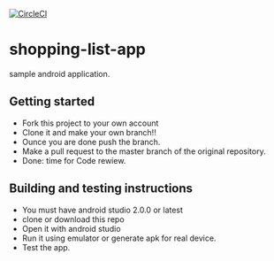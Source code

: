 [![CircleCI](https://circleci.com/gh/benshidanny11/shopping-list-app/tree/develop.svg?style=shield)](https://circleci.com/gh/benshidanny11/shopping-list-app/tree/develop)
# shopping-list-app
sample android application.

## Getting started
* Fork this project to your own account
* Clone it and make your own branch!!
* Ounce you are done push the branch.
* Make a pull request to the master branch of the original repository.
* Done: time for Code rewiew.

## Building and testing instructions 
* You must have android studio 2.0.0 or latest
* clone or download this repo
* Open it with android studio
* Run it using emulator or generate apk for real device.
* Test the app.


